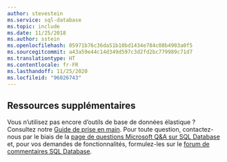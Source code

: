 ```yaml
---
author: stevestein
ms.service: sql-database
ms.topic: include
ms.date: 11/25/2018
ms.author: sstein
ms.openlocfilehash: 05971b76c36da51b10bd1434e784c08b4903a0f5
ms.sourcegitcommit: a43a59e44c14d349d597c3d2fd2bc779989c71d7
ms.translationtype: HT
ms.contentlocale: fr-FR
ms.lasthandoff: 11/25/2020
ms.locfileid: "96026743"
---
```

## <a name="additional-resources"></a>Ressources supplémentaires
Vous n’utilisez pas encore d’outils de base de données élastique ? Consultez notre [Guide de prise en main](../articles/azure-sql/database/elastic-scale-get-started.md).  Pour toute question, contactez-nous par le biais de la [page de questions Microsoft Q&A sur SQL Database](/answers/topics/azure-sql-database.html) et, pour vos demandes de fonctionnalités, formulez-les sur le [forum de commentaires SQL Database](https://feedback.azure.com/forums/217321-sql-database/).
